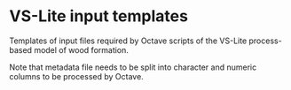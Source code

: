 # VS-Lite input templates

Templates of input files required by Octave scripts of the VS-Lite process-based model of wood formation.

Note that metadata file needs to be split into character and numeric columns to be processed by Octave.
